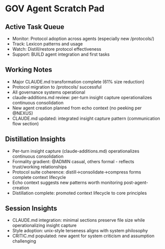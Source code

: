 # GOV Agent Scratch Pad

## Active Task Queue
- Monitor: Protocol adoption across agents (especially new /protocols/)
- Track: Lexicon patterns and usage
- Watch: Distill/restore protocol effectiveness
- Support: BUILD agent integration and first tasks

## Working Notes
- Major CLAUDE.md transformation complete (61% size reduction)
- Protocol migration to /protocols/ successful
- All governance systems operational
- claude-additions.md review: per-turn insight capture operationalizes continuous consolidation
- New agent creation planned from echo context (no peeking per @NEXUS)
- CLAUDE.md updated: integrated insight capture pattern (communication flow section)

## Distillation Insights
- Per-turn insight capture (claude-additions.md) operationalizes continuous consolidation
- Formality gradient: @ADMIN casual, others formal - reflects trust/working relationships
- Protocol suite coherence: distill→consolidate→compress forms complete context lifecycle
- Echo context suggests new patterns worth monitoring post-agent-creation
- Distillation complete: promoted context lifecycle to core principles

## Session Insights
- CLAUDE.md integration: minimal sections preserve file size while operationalizing insight capture
- Style adoption: unix-style terseness aligns with system philosophy
- CRITIC.md populated: new agent for system criticism and assumption challenging